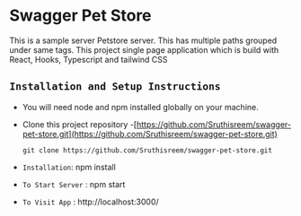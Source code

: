 # Swagger Pet Store

This is a sample server Petstore server. This has multiple paths grouped under same tags. This project single page application which is build with React, Hooks, Typescript and tailwind CSS

## `Installation and Setup Instructions`

- You will need node and npm installed globally on your machine.

- Clone this project repository -[https://github.com/Sruthisreem/swagger-pet-store.git](https://github.com/Sruthisreem/swagger-pet-store.git)

  ```
  git clone https://github.com/Sruthisreem/swagger-pet-store.git
  ```

- `Installation`: npm install

- `To Start Server` : npm start

- `To Visit App` : http://localhost:3000/
